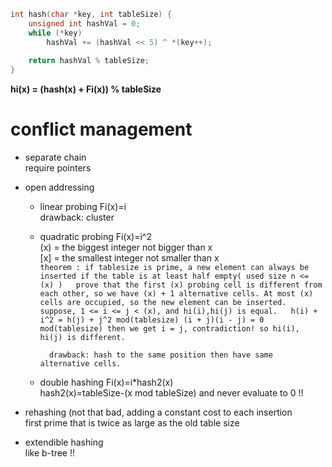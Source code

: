 ```C
int hash(char *key, int tableSize) {
	unsigned int hashVal = 0;
	while (*key)
		hashVal += (hashVal << 5) ^ *(key++);
	
	return hashVal % tableSize;
}
```

**hi(x) = (hash(x) + Fi(x)) % tableSize**

# conflict management
- separate chain  
		require pointers

- open addressing 

	- linear probing Fi(x)=i  
			drawback: cluster

	- quadratic probing Fi(x)=i^2  
			(x) = the biggest integer not bigger than x  
			[x] = the smallest integer not smaller than x  
			```
			theorem : if tablesize is prime, a new element can always be inserted if the table is at least half empty( used size n <= (x) )  
			prove that the first (x) probing cell is different from each other, so we have (x) + 1 alternative cells. At most (x) cells are occupied, so the new element can be inserted.  
			suppose, 1 <= i <= j < (x), and hi(i),hi(j) is equal.  
			h(i) + i^2 = h(j) + j^2 mod(tablesize)
			(i + j)(i - j) = 0 mod(tablesize)
			then we get i = j, contradiction! so hi(i), hi(j) is different.
			```
			
			drawback: hash to the same position then have same alternative cells.

	- double hashing Fi(x)=i*hash2(x)  
			hash2(x)=tableSize-(x mod tableSize) and never evaluate to 0 !!

- rehashing  (not that bad, adding a constant cost to each insertion  
		first prime that is twice as large as the old table size  

- extendible hashing  
		like b-tree !!

